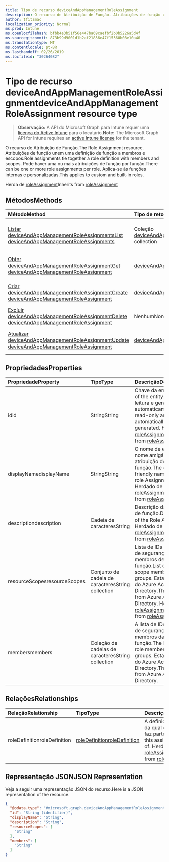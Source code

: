 ```yaml
---
title: Tipo de recurso deviceAndAppManagementRoleAssignment
description: O recurso de Atribuição de Função. Atribuições de função unem uma definição de função a membros e escopos. Pode haver uma ou mais atribuições de função por função. Aplica-se às funções internas e personalizadas.
author: tfitzmac
localization_priority: Normal
ms.prod: Intune
ms.openlocfilehash: bfbb4e3b51f56e447ba69caefbf2b0b5226a5d4f
ms.sourcegitcommit: 873b99d9001d1b2af21836e47f15360b08e10a40
ms.translationtype: MT
ms.contentlocale: pt-BR
ms.lasthandoff: 02/26/2019
ms.locfileid: "30264082"
---
```

# <a name="deviceandappmanagementroleassignment-resource-type"></a><span data-ttu-id="33b90-106">Tipo de recurso deviceAndAppManagementRoleAssignment</span><span class="sxs-lookup"><span data-stu-id="33b90-106">deviceAndAppManagementRoleAssignment resource type</span></span>

> <span data-ttu-id="33b90-107">**Observação:** A API do Microsoft Graph para Intune requer uma [licença do Active Intune](https://go.microsoft.com/fwlink/?linkid=839381) para o locatário.</span><span class="sxs-lookup"><span data-stu-id="33b90-107">**Note:** The Microsoft Graph API for Intune requires an [active Intune license](https://go.microsoft.com/fwlink/?linkid=839381) for the tenant.</span></span>

<span data-ttu-id="33b90-108">O recurso de Atribuição de Função.</span><span class="sxs-lookup"><span data-stu-id="33b90-108">The Role Assignment resource.</span></span> <span data-ttu-id="33b90-109">Atribuições de função unem uma definição de função a membros e escopos.</span><span class="sxs-lookup"><span data-stu-id="33b90-109">Role assignments tie together a role definition with members and scopes.</span></span> <span data-ttu-id="33b90-110">Pode haver uma ou mais atribuições de função por função.</span><span class="sxs-lookup"><span data-stu-id="33b90-110">There can be one or more role assignments per role.</span></span> <span data-ttu-id="33b90-111">Aplica-se às funções internas e personalizadas.</span><span class="sxs-lookup"><span data-stu-id="33b90-111">This applies to custom and built-in roles.</span></span>


<span data-ttu-id="33b90-112">Herda de [roleAssignment](../resources/intune-rbac-roleassignment.md)</span><span class="sxs-lookup"><span data-stu-id="33b90-112">Inherits from [roleAssignment](../resources/intune-rbac-roleassignment.md)</span></span>

## <a name="methods"></a><span data-ttu-id="33b90-113">Métodos</span><span class="sxs-lookup"><span data-stu-id="33b90-113">Methods</span></span>
|<span data-ttu-id="33b90-114">Método</span><span class="sxs-lookup"><span data-stu-id="33b90-114">Method</span></span>|<span data-ttu-id="33b90-115">Tipo de retorno</span><span class="sxs-lookup"><span data-stu-id="33b90-115">Return Type</span></span>|<span data-ttu-id="33b90-116">Descrição</span><span class="sxs-lookup"><span data-stu-id="33b90-116">Description</span></span>|
|:---|:---|:---|
|[<span data-ttu-id="33b90-117">Listar deviceAndAppManagementRoleAssignments</span><span class="sxs-lookup"><span data-stu-id="33b90-117">List deviceAndAppManagementRoleAssignments</span></span>](../api/intune-rbac-deviceandappmanagementroleassignment-list.md)|<span data-ttu-id="33b90-118">Coleção [deviceAndAppManagementRoleAssignment](../resources/intune-rbac-deviceandappmanagementroleassignment.md)</span><span class="sxs-lookup"><span data-stu-id="33b90-118">[deviceAndAppManagementRoleAssignment](../resources/intune-rbac-deviceandappmanagementroleassignment.md) collection</span></span>|<span data-ttu-id="33b90-119">Lista propriedades e relações dos objetos [deviceAndAppManagementRoleAssignment](../resources/intune-rbac-deviceandappmanagementroleassignment.md).</span><span class="sxs-lookup"><span data-stu-id="33b90-119">List properties and relationships of the [deviceAndAppManagementRoleAssignment](../resources/intune-rbac-deviceandappmanagementroleassignment.md) objects.</span></span>|
|[<span data-ttu-id="33b90-120">Obter deviceAndAppManagementRoleAssignment</span><span class="sxs-lookup"><span data-stu-id="33b90-120">Get deviceAndAppManagementRoleAssignment</span></span>](../api/intune-rbac-deviceandappmanagementroleassignment-get.md)|[<span data-ttu-id="33b90-121">deviceAndAppManagementRoleAssignment</span><span class="sxs-lookup"><span data-stu-id="33b90-121">deviceAndAppManagementRoleAssignment</span></span>](../resources/intune-rbac-deviceandappmanagementroleassignment.md)|<span data-ttu-id="33b90-122">Propriedades de leitura e relações do objeto [deviceAndAppManagementRoleAssignment](../resources/intune-rbac-deviceandappmanagementroleassignment.md).</span><span class="sxs-lookup"><span data-stu-id="33b90-122">Read properties and relationships of the [deviceAndAppManagementRoleAssignment](../resources/intune-rbac-deviceandappmanagementroleassignment.md) object.</span></span>|
|[<span data-ttu-id="33b90-123">Criar deviceAndAppManagementRoleAssignment</span><span class="sxs-lookup"><span data-stu-id="33b90-123">Create deviceAndAppManagementRoleAssignment</span></span>](../api/intune-rbac-deviceandappmanagementroleassignment-create.md)|[<span data-ttu-id="33b90-124">deviceAndAppManagementRoleAssignment</span><span class="sxs-lookup"><span data-stu-id="33b90-124">deviceAndAppManagementRoleAssignment</span></span>](../resources/intune-rbac-deviceandappmanagementroleassignment.md)|<span data-ttu-id="33b90-125">Cria um novo objeto [deviceAndAppManagementRoleAssignment](../resources/intune-rbac-deviceandappmanagementroleassignment.md).</span><span class="sxs-lookup"><span data-stu-id="33b90-125">Create a new [deviceAndAppManagementRoleAssignment](../resources/intune-rbac-deviceandappmanagementroleassignment.md) object.</span></span>|
|[<span data-ttu-id="33b90-126">Excluir deviceAndAppManagementRoleAssignment</span><span class="sxs-lookup"><span data-stu-id="33b90-126">Delete deviceAndAppManagementRoleAssignment</span></span>](../api/intune-rbac-deviceandappmanagementroleassignment-delete.md)|<span data-ttu-id="33b90-127">Nenhum</span><span class="sxs-lookup"><span data-stu-id="33b90-127">None</span></span>|<span data-ttu-id="33b90-128">Exclui um [deviceAndAppManagementRoleAssignment](../resources/intune-rbac-deviceandappmanagementroleassignment.md).</span><span class="sxs-lookup"><span data-stu-id="33b90-128">Deletes a [deviceAndAppManagementRoleAssignment](../resources/intune-rbac-deviceandappmanagementroleassignment.md).</span></span>|
|[<span data-ttu-id="33b90-129">Atualizar deviceAndAppManagementRoleAssignment</span><span class="sxs-lookup"><span data-stu-id="33b90-129">Update deviceAndAppManagementRoleAssignment</span></span>](../api/intune-rbac-deviceandappmanagementroleassignment-update.md)|[<span data-ttu-id="33b90-130">deviceAndAppManagementRoleAssignment</span><span class="sxs-lookup"><span data-stu-id="33b90-130">deviceAndAppManagementRoleAssignment</span></span>](../resources/intune-rbac-deviceandappmanagementroleassignment.md)|<span data-ttu-id="33b90-131">Atualiza as propriedades de um objeto [deviceAndAppManagementRoleAssignment](../resources/intune-rbac-deviceandappmanagementroleassignment.md).</span><span class="sxs-lookup"><span data-stu-id="33b90-131">Update the properties of a [deviceAndAppManagementRoleAssignment](../resources/intune-rbac-deviceandappmanagementroleassignment.md) object.</span></span>|

## <a name="properties"></a><span data-ttu-id="33b90-132">Propriedades</span><span class="sxs-lookup"><span data-stu-id="33b90-132">Properties</span></span>
|<span data-ttu-id="33b90-133">Propriedade</span><span class="sxs-lookup"><span data-stu-id="33b90-133">Property</span></span>|<span data-ttu-id="33b90-134">Tipo</span><span class="sxs-lookup"><span data-stu-id="33b90-134">Type</span></span>|<span data-ttu-id="33b90-135">Descrição</span><span class="sxs-lookup"><span data-stu-id="33b90-135">Description</span></span>|
|:---|:---|:---|
|<span data-ttu-id="33b90-136">id</span><span class="sxs-lookup"><span data-stu-id="33b90-136">id</span></span>|<span data-ttu-id="33b90-137">String</span><span class="sxs-lookup"><span data-stu-id="33b90-137">String</span></span>|<span data-ttu-id="33b90-138">Chave da entidade.</span><span class="sxs-lookup"><span data-stu-id="33b90-138">Key of the entity.</span></span> <span data-ttu-id="33b90-139">É somente leitura e gerada automaticamente.</span><span class="sxs-lookup"><span data-stu-id="33b90-139">This is read-only and automatically generated.</span></span> <span data-ttu-id="33b90-140">Herdado de [roleAssignment](../resources/intune-rbac-roleassignment.md)</span><span class="sxs-lookup"><span data-stu-id="33b90-140">Inherited from [roleAssignment](../resources/intune-rbac-roleassignment.md)</span></span>|
|<span data-ttu-id="33b90-141">displayName</span><span class="sxs-lookup"><span data-stu-id="33b90-141">displayName</span></span>|<span data-ttu-id="33b90-142">String</span><span class="sxs-lookup"><span data-stu-id="33b90-142">String</span></span>|<span data-ttu-id="33b90-143">O nome de exibição ou nome amigável da atribuição de função.</span><span class="sxs-lookup"><span data-stu-id="33b90-143">The display or friendly name of the role Assignment.</span></span> <span data-ttu-id="33b90-144">Herdado de [roleAssignment](../resources/intune-rbac-roleassignment.md)</span><span class="sxs-lookup"><span data-stu-id="33b90-144">Inherited from [roleAssignment](../resources/intune-rbac-roleassignment.md)</span></span>|
|<span data-ttu-id="33b90-145">description</span><span class="sxs-lookup"><span data-stu-id="33b90-145">description</span></span>|<span data-ttu-id="33b90-146">Cadeia de caracteres</span><span class="sxs-lookup"><span data-stu-id="33b90-146">String</span></span>|<span data-ttu-id="33b90-147">Descrição da atribuição de função.</span><span class="sxs-lookup"><span data-stu-id="33b90-147">Description of the Role Assignment.</span></span> <span data-ttu-id="33b90-148">Herdado de [roleAssignment](../resources/intune-rbac-roleassignment.md)</span><span class="sxs-lookup"><span data-stu-id="33b90-148">Inherited from [roleAssignment](../resources/intune-rbac-roleassignment.md)</span></span>|
|<span data-ttu-id="33b90-149">resourceScopes</span><span class="sxs-lookup"><span data-stu-id="33b90-149">resourceScopes</span></span>|<span data-ttu-id="33b90-150">Conjunto de cadeia de caracteres</span><span class="sxs-lookup"><span data-stu-id="33b90-150">String collection</span></span>|<span data-ttu-id="33b90-151">Lista de IDs de grupos de segurança de membros de escopo da função.</span><span class="sxs-lookup"><span data-stu-id="33b90-151">List of ids of role scope member security groups.</span></span>  <span data-ttu-id="33b90-152">Estas são as IDs do Azure Active Directory.</span><span class="sxs-lookup"><span data-stu-id="33b90-152">These are IDs from Azure Active Directory.</span></span> <span data-ttu-id="33b90-153">Herdado de [roleAssignment](../resources/intune-rbac-roleassignment.md)</span><span class="sxs-lookup"><span data-stu-id="33b90-153">Inherited from [roleAssignment](../resources/intune-rbac-roleassignment.md)</span></span>|
|<span data-ttu-id="33b90-154">members</span><span class="sxs-lookup"><span data-stu-id="33b90-154">members</span></span>|<span data-ttu-id="33b90-155">Coleção de cadeias de caracteres</span><span class="sxs-lookup"><span data-stu-id="33b90-155">String collection</span></span>|<span data-ttu-id="33b90-156">A lista de IDs de grupos de segurança de membros da função.</span><span class="sxs-lookup"><span data-stu-id="33b90-156">The list of ids of role member security groups.</span></span> <span data-ttu-id="33b90-157">Estas são as IDs do Azure Active Directory.</span><span class="sxs-lookup"><span data-stu-id="33b90-157">These are IDs from Azure Active Directory.</span></span>|

## <a name="relationships"></a><span data-ttu-id="33b90-158">Relações</span><span class="sxs-lookup"><span data-stu-id="33b90-158">Relationships</span></span>
|<span data-ttu-id="33b90-159">Relação</span><span class="sxs-lookup"><span data-stu-id="33b90-159">Relationship</span></span>|<span data-ttu-id="33b90-160">Tipo</span><span class="sxs-lookup"><span data-stu-id="33b90-160">Type</span></span>|<span data-ttu-id="33b90-161">Descrição</span><span class="sxs-lookup"><span data-stu-id="33b90-161">Description</span></span>|
|:---|:---|:---|
|<span data-ttu-id="33b90-162">roleDefinition</span><span class="sxs-lookup"><span data-stu-id="33b90-162">roleDefinition</span></span>|[<span data-ttu-id="33b90-163">roleDefinition</span><span class="sxs-lookup"><span data-stu-id="33b90-163">roleDefinition</span></span>](../resources/intune-rbac-roledefinition.md)|<span data-ttu-id="33b90-164">A definição de função da qual essa atribuição faz parte.</span><span class="sxs-lookup"><span data-stu-id="33b90-164">Role definition this assignment is part of.</span></span> <span data-ttu-id="33b90-165">Herdado de [roleAssignment](../resources/intune-rbac-roleassignment.md)</span><span class="sxs-lookup"><span data-stu-id="33b90-165">Inherited from [roleAssignment](../resources/intune-rbac-roleassignment.md)</span></span>|

## <a name="json-representation"></a><span data-ttu-id="33b90-166">Representação JSON</span><span class="sxs-lookup"><span data-stu-id="33b90-166">JSON Representation</span></span>
<span data-ttu-id="33b90-167">Veja a seguir uma representação JSON do recurso.</span><span class="sxs-lookup"><span data-stu-id="33b90-167">Here is a JSON representation of the resource.</span></span>
<!-- {
  "blockType": "resource",
  "keyProperty": "id",
  "@odata.type": "microsoft.graph.deviceAndAppManagementRoleAssignment"
}
-->
``` json
{
  "@odata.type": "#microsoft.graph.deviceAndAppManagementRoleAssignment",
  "id": "String (identifier)",
  "displayName": "String",
  "description": "String",
  "resourceScopes": [
    "String"
  ],
  "members": [
    "String"
  ]
}
```



